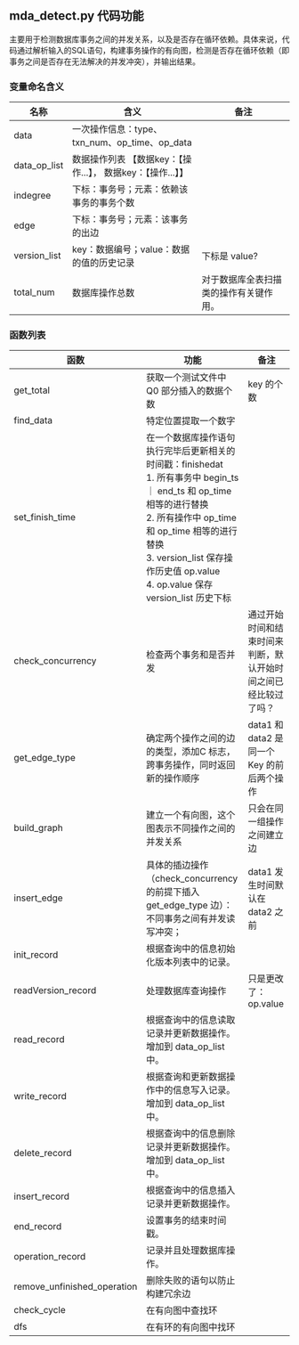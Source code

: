 
##  mda_detect.py 代码功能
主要用于检测数据库事务之间的并发关系，以及是否存在循环依赖。具体来说，代码通过解析输入的SQL语句，构建事务操作的有向图，检测是否存在循环依赖（即事务之间是否存在无法解决的并发冲突），并输出结果。
### 变量命名含义

| 名称           | 含义                                    | 备注                  |
| ------------ | ------------------------------------- | ------------------- |
| data         | 一次操作信息：type、txn_num、op_time、op_data   |                     |
| data_op_list | 数据操作列表 【数据key：【操作...】， 数据key：【操作...】】 |                     |
| indegree     | 下标：事务号；元素：依赖该事务的事务个数                  |                     |
| edge         | 下标：事务号；元素：该事务的出边                      |                     |
| version_list | key：数据编号；value：数据的值的历史记录              | 下标是 value?          |
| total_num    | 数据库操作总数                               | 对于数据库全表扫描类的操作有关键作用。 |

### 函数列表

| 函数                          | 功能                                                                                                                                                                                               | 备注                              |
| --------------------------- | ------------------------------------------------------------------------------------------------------------------------------------------------------------------------------------------------ | ------------------------------- |
| get_total                   | 获取一个测试文件中 Q0 部分插入的数据个数                                                                                                                                                                           | key 的个数                         |
| find_data                   | 特定位置提取一个数字                                                                                                                                                                                       |                                 |
| set_finish_time             | 在一个数据库操作语句执行完毕后更新相关的时间戳：finishedat<br>1. 所有事务中 begin_ts ｜ end_ts 和 op_time 相等的进行替换<br>2. 所有操作中 op_time 和 op_time 相等的进行替换<br>3. version_list 保存操作历史值 op.value<br>4. op.value 保存 version_list 历史下标 |                                 |
| check_concurrency           | 检查两个事务和是否并发                                                                                                                                                                                      | 通过开始时间和结束时间来判断，默认开始时间之间已经比较过了吗？ |
| get_edge_type               | 确定两个操作之间的边的类型，添加C 标志，跨事务操作，同时返回新的操作顺序                                                                                                                                                            | data1 和 data2 是同一个 Key 的前后两个操作  |
| build_graph                 | 建立一个有向图，这个图表示不同操作之间的并发关系                                                                                                                                                                         | 只会在同一组操作之间建立边                   |
| insert_edge                 | 具体的插边操作（check_concurrency 的前提下插入 get_edge_type 边）：<br>不同事务之间有并发读写冲突；                                                                                                                             | data1 发生时间默认在data2 之前           |
| init_record                 | 根据查询中的信息初始化版本列表中的记录。                                                                                                                                                                             |                                 |
| readVersion_record          | 处理数据库查询操作                                                                                                                                                                                        | 只是更改了： op.value                 |
| read_record                 | 根据查询中的信息读取记录并更新数据操作。增加到 data_op_list 中。                                                                                                                                                          |                                 |
| write_record                | 根据查询和更新数据操作中的信息写入记录。增加到 data_op_list 中。                                                                                                                                                          |                                 |
| delete_record               | 根据查询中的信息删除记录并更新数据操作。增加到 data_op_list 中。                                                                                                                                                          |                                 |
| insert_record               | 根据查询中的信息插入记录并更新数据操作。                                                                                                                                                                             |                                 |
| end_record                  | 设置事务的结束时间戳。                                                                                                                                                                                      |                                 |
| operation_record            | 记录并且处理数据库操作。                                                                                                                                                                                     |                                 |
| remove_unfinished_operation | 删除失败的语句以防止构建冗余边                                                                                                                                                                                  |                                 |
| check_cycle                 | 在有向图中查找环                                                                                                                                                                                         |                                 |
| dfs                         | 在有环的有向图中找环                                                                                                                                                                                       |                                 |
